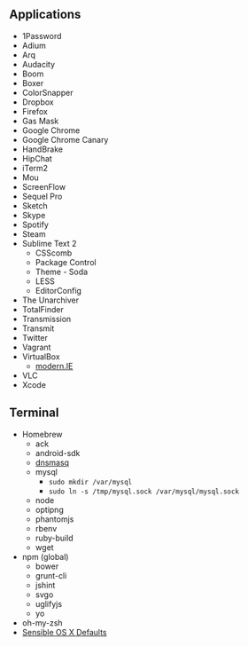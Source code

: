## Applications

* 1Password
* Adium
* Arq
* Audacity
* Boom
* Boxer
* ColorSnapper
* Dropbox
* Firefox
* Gas Mask
* Google Chrome
* Google Chrome Canary
* HandBrake
* HipChat
* iTerm2
* Mou
* ScreenFlow
* Sequel Pro
* Sketch
* Skype
* Spotify
* Steam
* Sublime Text 2
  * CSScomb
  * Package Control
  * Theme - Soda
  * LESS
  * EditorConfig
* The Unarchiver
* TotalFinder
* Transmission
* Transmit
* Twitter
* Vagrant
* VirtualBox
  * [modern.IE](http://www.modern.ie/en-us/virtualization-tools)
* VLC
* Xcode

## Terminal

* Homebrew
  * ack
  * android-sdk 
  * [dnsmasq](http://www.echoditto.com/blog/never-touch-your-local-etchosts-file-os-x-again)
  * mysql
    * `sudo mkdir /var/mysql`
    * `sudo ln -s /tmp/mysql.sock /var/mysql/mysql.sock`
  * node
  * optipng
  * phantomjs
  * rbenv
  * ruby-build
  * wget
* npm (global)
  * bower 
  * grunt-cli
  * jshint
  * svgo
  * uglifyjs
  * yo
* oh-my-zsh
* [Sensible OS X Defaults](https://github.com/mathiasbynens/dotfiles/blob/master/.osx)
